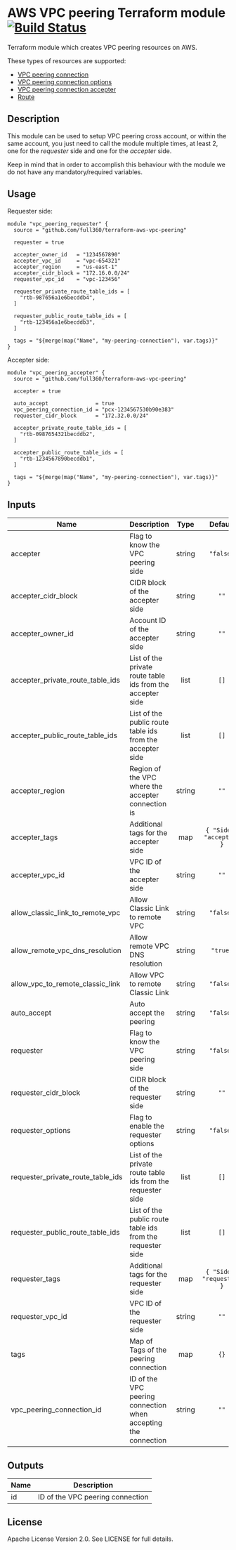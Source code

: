 # AWS VPC peering Terraform module [![Build Status](https://travis-ci.org/full360/terraform-aws-vpc-peering.svg?branch=master)](https://travis-ci.org/full360/terraform-aws-vpc-peering)

Terraform module which creates VPC peering resources on AWS.

These types of resources are supported:

- [VPC peering connection][vpc-peering]
- [VPC peering connection options][vpc-peering-options]
- [VPC peering connection accepter][vpc-peering-accepter]
- [Route][aws-route]

## Description

This module can be used to setup VPC peering cross account, or within the same
account, you just need to call the module multiple times, at least 2, one for
the _requester_ side and one for the _accepter_ side.

Keep in mind that in order to accomplish this behaviour with the module we do
not have any mandatory/required variables.

## Usage

Requester side:

```hcl
module "vpc_peering_requester" {
  source = "github.com/full360/terraform-aws-vpc-peering"

  requester = true

  accepter_owner_id   = "1234567890"
  accepter_vpc_id     = "vpc-654321"
  accepter_region     = "us-east-1"
  accepter_cidr_block = "172.16.0.0/24"
  requester_vpc_id    = "vpc-123456"

  requester_private_route_table_ids = [
    "rtb-987656a1e6becddb4",
  ]

  requester_public_route_table_ids = [
    "rtb-123456a1e6becddb3",
  ]

  tags = "${merge(map("Name", "my-peering-connection"), var.tags)}"
}
```

Accepter side:

```hcl
module "vpc_peering_accepter" {
  source = "github.com/full360/terraform-aws-vpc-peering"

  accepter = true

  auto_accept               = true
  vpc_peering_connection_id = "pcx-1234567530b90e383"
  requester_cidr_block      = "172.32.0.0/24"

  accepter_private_route_table_ids = [
    "rtb-0987654321becddb2",
  ]

  accepter_public_route_table_ids = [
    "rtb-1234567890becddb1",
  ]

  tags = "${merge(map("Name", "my-peering-connection"), var.tags)}"
}
```

<!-- BEGINNING OF PRE-COMMIT-TERRAFORM DOCS HOOK -->
## Inputs

| Name | Description | Type | Default | Required |
|------|-------------|:----:|:-----:|:-----:|
| accepter | Flag to know the VPC peering side | string | `"false"` | no |
| accepter\_cidr\_block | CIDR block of the accepter side | string | `""` | no |
| accepter\_owner\_id | Account ID of the accepter side | string | `""` | no |
| accepter\_private\_route\_table\_ids | List of the private route table ids from the accepter side | list | `[]` | no |
| accepter\_public\_route\_table\_ids | List of the public route table ids from the accepter side | list | `[]` | no |
| accepter\_region | Region of the VPC where the accepter connection is | string | `""` | no |
| accepter\_tags | Additional tags for the accepter side | map | `{ "Side": "accepter" }` | no |
| accepter\_vpc\_id | VPC ID of the accepter side | string | `""` | no |
| allow\_classic\_link\_to\_remote\_vpc | Allow Classic Link to remote VPC | string | `"false"` | no |
| allow\_remote\_vpc\_dns\_resolution | Allow remote VPC DNS resolution | string | `"true"` | no |
| allow\_vpc\_to\_remote\_classic\_link | Allow VPC to remote Classic Link | string | `"false"` | no |
| auto\_accept | Auto accept the peering | string | `"false"` | no |
| requester | Flag to know the VPC peering side | string | `"false"` | no |
| requester\_cidr\_block | CIDR block of the requester side | string | `""` | no |
| requester\_options | Flag to enable the requester options | string | `"false"` | no |
| requester\_private\_route\_table\_ids | List of the private route table ids from the requester side | list | `[]` | no |
| requester\_public\_route\_table\_ids | List of the public route table ids from the requester side | list | `[]` | no |
| requester\_tags | Additional tags for the requester side | map | `{ "Side": "requester" }` | no |
| requester\_vpc\_id | VPC ID of the requester side | string | `""` | no |
| tags | Map of Tags of the peering connection | map | `{}` | no |
| vpc\_peering\_connection\_id | ID of the VPC peering connection when accepting the connection | string | `""` | no |

## Outputs

| Name | Description |
|------|-------------|
| id | ID of the VPC peering connection |

<!-- END OF PRE-COMMIT-TERRAFORM DOCS HOOK -->

## License

Apache License Version 2.0. See LICENSE for full details.

[vpc-peering]: https://www.terraform.io/docs/providers/aws/r/vpc_peering.html
[vpc-peering-options]: https://www.terraform.io/docs/providers/aws/r/vpc_peering_options.html
[vpc-peering-accepter]: https://www.terraform.io/docs/providers/aws/r/vpc_peering_accepter.html
[aws-route]: https://www.terraform.io/docs/providers/aws/r/route.html
